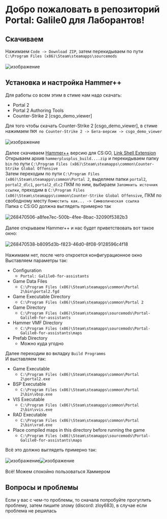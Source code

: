 # Добро пожаловать в репозиторий Portal: Galile0 для Лаборантов!

## Скачиваем
Нажимаем `Code -> Download ZIP`, затем перекидываем по пути `C:\Program Files (x86)\Steam\steamapps\sourcemods`\
\
![изображение](https://github.com/MagicManWithLinux/Portal-Galile0-for-assistants/assets/94105164/8a49d11d-38a5-41f6-9928-351b27127698)
## Установка и настройка Hammer++
Для работы со всем этим в стиме нам надо скачать:
- Portal 2
- Portal 2 Authoring Tools
- Counter-Strike 2 [csgo_demo_viewer]


Для того чтобы скачать Counter-Strike 2 [csgo_demo_viewer], в стиме нажимаем `ПКМ по Counter-Strike 2 -> Бета-версии -> csgo_demo_viewer`\
\
![изображение](https://github.com/MagicManWithLinux/Portal-Galile0-for-assistants/assets/94105164/68b96178-a922-42d5-86ec-c5118bd3aec7)\
\
Далее скачиваем [Hammer++](https://ficool2.github.io/HammerPlusPlus-Website/download.html) версию для CS:GO, [Link Shell Extension](https://schinagl.priv.at/nt/hardlinkshellext/linkshellextension.html#contact)\
Открываем архив `hammerplusplus_build....zip` и перекидываем папку `bin` по пути `C:\Program Files (x86)\Steam\steamapps\common\Counter-Strike Global Offensive`\
Затем переходим по пути `C:\Program Files (x86)\Steam\steamapps\common\Portal 2`, выделяем папки `portal2`, `portal2_dlc1`, `portal2_dlc2` ПКМ по ним, выбираем `Запомнить источник ссылки`, преходим в `C:\Program Files (x86)\Steam\steamapps\common\Counter-Strike Global Offensive`, ПКМ по свободному месту `Поместить как... -> Символическая ссылка`\
Папка с CS:GO должна выглядеть примерно так\
\
![268470506-a8fee7ec-500b-4fee-8bac-32090f5382b3](https://github.com/MagicManWithLinux/Portal-Galile0-for-assistants/assets/94105164/369a272a-9fe2-4e72-b295-f8ed0353b725)\
\
Далее открываем Hammer++ и нас будет приветствовать вот такое окно:\
\
![268470538-b8095d3b-f823-46d0-8f08-9128596c4f18](https://github.com/MagicManWithLinux/Portal-Galile0-for-assistants/assets/94105164/185910e9-9049-4b7a-a77e-c86e50053993)\
\
Нажимаем нет, после чего откроется конфигурационное окно\
Выставляем параметры так:
- Configuration
  - `Portal: Galile0-for-assistants`
- Game Data Files
  - `C:\Program Files (x86)\Steam\steamapps\common\Portal 2\bin\portal2.fgd`
- Game Executable Directory
  - `C:\Program Files (x86)\Steam\steamapps\common\Portal 2`
- Game Directory
  - `C:\Program Files (x86)\Steam\steamapps\sourcemods\Portal-Galile0-for-assistants`
- Hammer VMF Directory
  - `C:\Program Files (x86)\Steam\steamapps\sourcemods\Portal-Galile0-for-assistants\maps`
- Prefab Directory
  - Можно куда угодно


Далее переходим во вкладку `Build Programms`\
И выставляем так:
- Game Executable
  - `C:\Program Files (x86)\Steam\steamapps\common\Portal 2\portal2.exe`
- BSP Executable
  - `C:\Program Files (x86)\Steam\steamapps\common\Portal 2\bin\vbsp.exe`
- VIS Executable
  - `C:\Program Files (x86)\Steam\steamapps\common\Portal 2\bin\vvis.exe`
- RAD Executable
  - `C:\Program Files (x86)\Steam\steamapps\common\Portal 2\bin\vrad.exe`
- Place compiled maps in this directory before running the game
  - `C:\Program Files (x86)\Steam\steamapps\sourcemods\Portal-Galile0-for-assistants\maps`
 
Всё это должно выглядеть примерно так:\
\
![изображение](https://github.com/MagicManWithLinux/Portal-Galile0-for-assistants/assets/94105164/4b9ee6b3-2615-4454-a9a6-3ca735ad39aa)![изображение](https://github.com/MagicManWithLinux/Portal-Galile0-for-assistants/assets/94105164/314a4910-6be1-4f34-8196-4773ec36ce1f)\
\
Всё! Можем спокойно пользоваться Хаммером
## Вопросы и проблемы
Если у вас с чем-то проблемы, то сначала попробуйте прогуглить проблему, затем пишите злому (discord: zloy683), в случае если проблема не решилась
